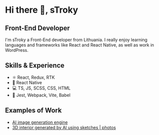# Hi there 👋, sTroky
## Front-End Developer 
I'm sTroky a Front-End developer from Lithuania. I really enjoy learning languages and frameworks like React and React Native, as well as work in WordPress.

## Skills & Experience
* ⚛️ React, Redux, RTK
* 📱 React Native
* 💻 TS, JS, SCSS, CSS, HTML
* 🔎 Jest, Webpack, Vite, Babel

## Examples of Work
* [AI image generation engine](https://vizart.ai/)
* [3D interior generated by AI using sketches | photos](https://easyroom.ai/)
